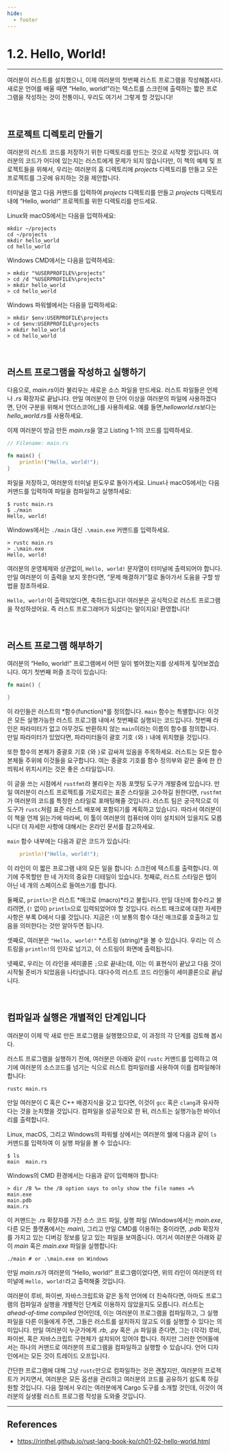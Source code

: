 ```yaml
---
hide:
  - footer
---
```


# 1.2. Hello, World!

---

여러분이 러스트를 설치했으니, 이제 여러분의 첫번째 러스트 프로그램을 작성해봅시다. 새로운 언어를 배울 때면 “Hello, world!”라는 텍스트를 스크린에 출력하는 짧은 프로그램을 작성하는 것이 전통이니, 우리도 여기서 그렇게 할 것입니다!

<br/>

## 프로젝트 디렉토리 만들기

여러분의 러스트 코드를 저장하기 위한 디렉토리를 만드는 것으로 시작할 것입니다. 여러분의 코드가 어디에 있는지는 러스트에게 문제가 되지 않습니다만, 이 책의 예제 및 프로젝트들을 위해서, 우리는 여러분의 홈 디렉토리에 _projects_ 디렉토리를 만들고 모든 프로젝트를 그곳에 유지하는 것을 제안합니다.

터미널을 열고 다음 커맨드를 입력하여 _projects_ 디렉토리를 만들고 _projects_ 디렉토리 내에 “Hello, world!” 프로젝트를 위한 디렉토리를 만드세요.

Linux와 macOS에서는 다음을 입력하세요:

```
mkdir ~/projects
cd ~/projects
mkdir hello_world
cd hello_world
```

Windows CMD에서는 다음을 입력하세요:

```
> mkdir "%USERPROFILE%\projects"
> cd /d "%USERPROFILE%\projects"
> mkdir hello_world
> cd hello_world
```

Windows 파워쉘에서는 다음을 입력하세요:

```
> mkdir $env:USERPROFILE\projects
> cd $env:USERPROFILE\projects
> mkdir hello_world
> cd hello_world
```

<br/>

## 러스트 프로그램을 작성하고 실행하기

다음으로, *main.rs*이라 불리우는 새로운 소스 파일을 만드세요. 러스트 파일들은 언제나 _.rs_ 확장자로 끝납니다. 만일 여러분이 한 단어 이상을 여러분의 파일에 사용하겠다면, 단어 구분을 위해서 언더스코어(\_)를 사용하세요. 예를 들면,*helloworld.rs*보다는*hello_world.rs*를 사용하세요.

이제 여러분이 방금 만든 *main.rs*을 열고 Listing 1-1의 코드를 입력하세요.

```rust title="Listing 1-1: “Hello, world!”를 출력하는 프로그램"
// Filename: main.rs

fn main() {
    println!("Hello, world!");
}
```

파일을 저장하고, 여러분의 터미널 윈도우로 돌아가세요. Linux나 macOS에서는 다음 커맨드를 입력하여 파일을 컴파일하고 실행하세요:

```
$ rustc main.rs
$ ./main
Hello, world!
```

Windows에서는 `./main` 대신 `.\main.exe` 커맨드를 입력하세요.

```
> rustc main.rs
> .\main.exe
Hello, world!
```

여러분의 운영체제와 상관없이, `Hello, world!` 문자열이 터미널에 출력되어야 합니다. 만일 여러분이 이 출력을 보지 못한다면, “문제 해결하기”절로 돌아가서 도움을 구할 방법을 참조하세요.

`Hello, world!`이 출력되었다면, 축하드립니다! 여러분은 공식적으로 러스트 프로그램을 작성하셨어요. 즉 러스트 프로그래머가 되셨다는 말이지요! 환영합니다!

<br/>

## 러스트 프로그램 해부하기

여러분의 “Hello, world!” 프로그램에서 어떤 일이 벌어졌는지를 상세하게 짚어보겠습니다. 여기 첫번째 퍼즐 조각이 있습니다:

```rust
fn main() {

}
```

이 라인들은 러스트의 \*함수(function)\*를 정의합니다. `main` 함수는 특별합니다: 이것은 모든 실행가능한 러스트 프로그램 내에서 첫번째로 실행되는 코드입니다. 첫번째 라인은 파라미터가 없고 아무것도 반환하지 않는 `main`이라는 이름의 함수를 정의합니다. 만일 파라미터가 있었다면, 파라미터들이 괄호 기호 `(`와 `)` 내에 위치했을 것입니다.

또한 함수의 본체가 중괄호 기호 `{`와 `}`로 감싸져 있음을 주목하세요. 러스트는 모든 함수 본체들 주위에 이것들을 요구합니다. 여는 중괄호 기호를 함수 정의부와 같은 줄에 한 칸 띄워서 위치시키는 것은 좋은 스타일입니다.

이 글을 쓰는 시점에서 `rustfmt`라 불리우는 자동 포맷팅 도구가 개발중에 있습니다. 만일 여러분이 러스트 프로젝트를 가로지르는 표준 스타일을 고수하길 원한다면, `rustfmt`가 여러분의 코드를 특정한 스타일로 포매팅해줄 것입니다. 러스트 팀은 궁극적으로 이 도구가 `rustc`처럼 표준 러스트 배포에 포함되기를 계획하고 있습니다. 따라서 여러분이 이 책을 언제 읽는가에 따라써, 이 툴이 여러분의 컴퓨터에 이미 설치되어 있을지도 모릅니다! 더 자세한 사항에 대해서는 온라인 문서를 참고하세요.

`main` 함수 내부에는 다음과 같은 코드가 있습니다:

```rust
    println!("Hello, world!");
```

이 라인이 이 짧은 프로그램 내의 모든 일을 합니다: 스크린에 텍스트를 출력합니다. 여기에 주목할만 한 네 가지의 중요한 디테일이 있습니다. 첫째로, 러스트 스타일은 탭이 아닌 네 개의 스페이스로 들여쓰기를 합니다.

둘째로, `println!`은 러스트 *매크로 (macro)*라고 불립니다. 만일 대신에 함수라고 불리려면, (`!` 없이) `println`으로 입력되었어야 할 것입니다. 러스트 매크로에 대한 자세한 사항은 부록 D에서 다룰 것입니다. 지금은 `!`이 보통의 함수 대신 매크로를 호출하고 있음을 의미한다는 것만 알아두면 됩니다.

셋째로, 여러분은 `"Hello, world!"` \*스트링 (string)\*을 볼 수 있습니다. 우리는 이 스트링을 `println!`의 인자로 넘기고, 이 스트링이 화면에 출력됩니다.

넷째로, 우리는 이 라인을 세미콜론 `;`으로 끝내는데, 이는 이 표현식이 끝났고 다음 것이 시작될 준비가 되었음을 나타냅니다. 대다수의 러스트 코드 라인들이 세미콜론으로 끝납니다.

<br/>

## 컴파일과 실행은 개별적인 단계입니다

여러분이 이제 막 새로 만든 프로그램을 실행했으므로, 이 과정의 각 단계를 검토해 봅시다.

러스트 프로그램을 실행하기 전에, 여러분은 아래와 같이 `rustc` 커맨드를 입력하고 여기에 여러분의 소스코드를 넘기는 식으로 러스트 컴파일러를 사용하여 이를 컴파일해야 합니다:

```
rustc main.rs
```

만일 여러분이 C 혹은 C++ 배경지식을 갖고 있다면, 이것이 `gcc` 혹은 `clang`과 유사하다는 것을 눈치챘을 것입니다. 컴파일을 성공적으로 한 뒤, 러스트는 실행가능한 바이너리를 출력합니다.

Linux, macOS, 그리고 Windows의 파워쉘 상에서는 여러분의 쉘에 다음과 같이 `ls` 커맨드를 입력하여 이 실행 파일을 볼 수 있습니다:

```
$ ls
main  main.rs
```

Windows의 CMD 환경에서는 다음과 같이 입력해야 합니다:

```
> dir /B %= the /B option says to only show the file names =%
main.exe
main.pdb
main.rs
```

이 커맨드는 _.rs_ 확장자를 가진 소스 코드 파일, 실행 파일 (Windows에서는 _main.exe_, 다른 모든 플랫폼에서는 _main_), 그리고 만일 CMD를 이용하는 중이라면, _.pdb_ 확장자를 가지고 있는 디버깅 정보를 담고 있는 파일을 보여줍니다. 여기서 여러분은 아래와 같이 _main_ 혹은 _main.exe_ 파일을 실행합니다:

```
./main # or .\main.exe on Windows
```

만일 *main.rs*가 여러분의 “Hello, world!” 프로그램이었다면, 위의 라인이 여러분의 터미널에 `Hello, world!`라고 출력해줄 것입니다.

여러분이 루비, 파이썬, 자바스크립트와 같은 동적 언어에 더 친숙하다면, 아마도 프로그램의 컴파일과 실행을 개별적인 단계로 이용하지 않았을지도 모릅니다. 러스트는 _ahead-of-time compiled_ 언어인데, 이는 여러분이 프로그램을 컴파일하고, 그 실행파일을 다른 이들에게 주면, 그들은 러스트를 설치하지 않고도 이를 실행할 수 있다는 의미입니다. 만일 여러분이 누군가에게 _.rb_, _.py_ 혹은 _.js_ 파일을 준다면, 그는 (각각) 루비, 파이썬, 혹은 자바스크립트 구현체가 설치되어 있어야 합니다. 하지만 그러한 언어들에서는 하나의 커맨드로 여러분의 프로그램을 컴파일하고 실행할 수 있습니다. 언어 디자인에서는 모든 것이 트레이드 오프입니다.

간단한 프로그램에 대해 그낭 `rustc`만으로 컴파일하는 것은 괜찮지만, 여러분의 프로젝트가 커지면서, 여러분은 모든 옵션을 관리하고 여러분의 코드를 공유하기 쉽도록 하길 원할 것입니다. 다음 절에서 우리는 여러분에게 Cargo 도구를 소개할 것인데, 이것이 여러분의 실생활 러스트 프로그램 작성을 도와줄 것입니다.

---

## References

- <https://rinthel.github.io/rust-lang-book-ko/ch01-02-hello-world.html>
